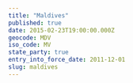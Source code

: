 ```yaml
---
title: "Maldives"
published: true
date: 2015-02-23T19:00:00.000Z
geocode: MDV
iso_code: MV
state_party: true
entry_into_force_date: 2011-12-01
slug: maldives
---
```

